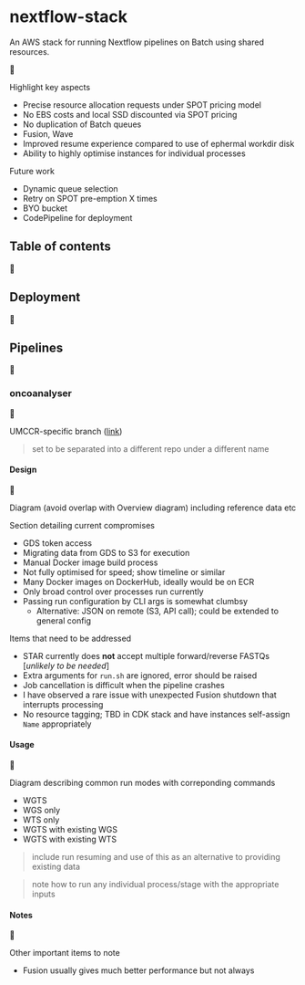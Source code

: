 # nextflow-stack

An AWS stack for running Nextflow pipelines on Batch using shared resources.

🚧

Highlight key aspects

* Precise resource allocation requests under SPOT pricing model
* No EBS costs and local SSD discounted via SPOT pricing
* No duplication of Batch queues
* Fusion, Wave
* Improved resume experience compared to use of ephermal workdir disk
* Ability to highly optimise instances for individual processes

Future work

* Dynamic queue selection
* Retry on SPOT pre-emption X times
* BYO bucket
* CodePipeline for deployment

## Table of contents

🚧

## Deployment

🚧

## Pipelines

🚧

### oncoanalyser

🚧

UMCCR-specific branch ([link](https://github.com/scwatts/oncoanalyser/tree/umccr))

> set to be separated into a different repo under a different name

#### Design

🚧

Diagram (avoid overlap with Overview diagram) including reference data etc

Section detailing current compromises

* GDS token access
* Migrating data from GDS to S3 for execution
* Manual Docker image build process
* Not fully optimised for speed; show timeline or similar
* Many Docker images on DockerHub, ideally would be on ECR
* Only broad control over processes run currently
* Passing run configuration by CLI args is somewhat clumbsy
  * Alternative: JSON on remote (S3, API call); could be extended to general config

Items that need to be addressed

* STAR currently does **not** accept multiple forward/reverse FASTQs [*unlikely to be needed*]
* Extra arguments for `run.sh` are ignored, error should be raised
* Job cancellation is difficult when the pipeline crashes
* I have observed a rare issue with unexpected Fusion shutdown that interrupts processing
* No resource tagging; TBD in CDK stack and have instances self-assign `Name` appropriately

#### Usage

🚧

Diagram describing common run modes with correponding commands

* WGTS
* WGS only
* WTS only
* WGTS with existing WGS
* WGTS with existing WTS

> include run resuming and use of this as an alternative to providing existing data

> note how to run any individual process/stage with the appropriate inputs

#### Notes

🚧

Other important items to note

* Fusion usually gives much better performance but not always

